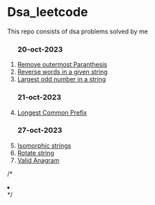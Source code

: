 # Dsa_leetcode
This repo consists of dsa problems solved by me </br>
<ol>
  
<h3>20-oct-2023</h3>
  <li> <a href="https://leetcode.com/problems/remove-outermost-parentheses/description/"> Remove outermost Paranthesis</a> </li>
  <li> <a href="https://leetcode.com/problems/reverse-words-in-a-string/description/ ">Reverse words in a given string </a></li>
  <li><a href="https://leetcode.com/problems/largest-odd-number-in-string/description/ "> Largest odd number in a string</a></li>
  <h3>21-oct-2023</h3>
  <li> <a href="https://leetcode.com/problems/longest-common-prefix/description/"> Longest Common Prefix</a></li>
  <h3>27-oct-2023</h3>
  <li> <a href="https://leetcode.com/problems/isomorphic-strings/ ">Isomorphic strings </a></li> 
  <li> <a href="https://leetcode.com/problems/rotate-string/ ">Rotate string </a></li> 
  <li> <a href="https://leetcode.com/problems/valid-anagram/ "> Valid Anagram</a></li> 
  
  
</ol>

/* <li> <a href=" "> </a></li> */
